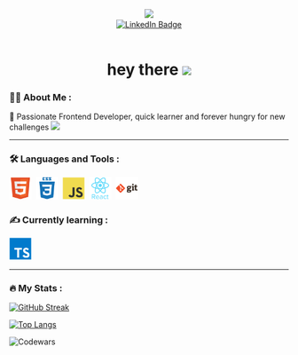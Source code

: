 <div id="header" align ="center">
  <img src="https://media.giphy.com/media/v1.Y2lkPTc5MGI3NjExNjVkYjA3NjI5NWMyZjM3NzQwNzc0ZTZiMWFmMDljOWJkNWY5NjRjOSZjdD1n/ZKHTLgeN5iDqCxNaZ1/giphy.gif" width="200" />
  
  <div id="badges">
  <a href="https://www.linkedin.com/in/elen-oz/">
  <img src="https://img.shields.io/badge/LinkedIn-blue?style=for-the-badge&logo=linkedin&logoColor=white" alt="LinkedIn Badge"/>
  </a>
</div>
<img src="https://komarev.com/ghpvc/?username=elen-oz&style=flat-square&color=green" alt=""/>
  <h1>
    hey there
    <img src="https://media.giphy.com/media/hvRJCLFzcasrR4ia7z/giphy.gif" width="30px"/>
  </h1>
</div>
<!-- 
<div align="center">
  <img src="https://media.giphy.com/media/v1.Y2lkPTc5MGI3NjExODY0NTBkOGQxNWU5MTlhNzNjYTAxNGVhNjBiMGNlYmJhNDE0MzJjYiZjdD1n/iBVUa8JtPjRA7UBAHu/giphy.gif" width="400" />
</div> -->

### :woman_technologist: About Me :
🚀 Passionate Frontend Developer, quick learner and forever hungry for new challenges <img src="https://media.giphy.com/media/WUlplcMpOCEmTGBtBW/giphy.gif" width="30">

---

### :hammer_and_wrench: Languages and Tools :

<div>
  <img src="https://github.com/devicons/devicon/blob/master/icons/html5/html5-original.svg" title="HTML5" alt="HTML" width="40" height="40"/>&nbsp;
  <img src="https://github.com/devicons/devicon/blob/master/icons/css3/css3-plain-wordmark.svg"  title="CSS3" alt="CSS" width="40" height="40"/>&nbsp;
  <img src="https://github.com/devicons/devicon/blob/master/icons/javascript/javascript-original.svg" title="JavaScript" alt="JavaScript" width="40" height="40"/>&nbsp;
  <img src="https://github.com/devicons/devicon/blob/master/icons/react/react-original-wordmark.svg" title="React" alt="React" width="40" height="40"/>&nbsp;
<!--   <img src="https://github.com/devicons/devicon/blob/master/icons/redux/redux-original.svg" title="Redux" alt="Redux " width="40" height="40"/>&nbsp; -->
  <img src="https://github.com/devicons/devicon/blob/master/icons/git/git-original-wordmark.svg" title="Git" alt="Git" width="40" height="40"/>&nbsp;
</div>

### &#9997; Currently learning :
<div>
<!--   <img src="https://github.com/devicons/devicon/blob/master/icons/nodejs/nodejs-original.svg" title="Nodejs" alt="Nodejs" width="40" height="40"/>&nbsp; -->
  <img src="https://github.com/devicons/devicon/blob/master/icons/typescript/typescript-original.svg" title="Typescript" alt="Typescript" width="40" height="40"/>&nbsp;
</div>

---

### :fire: My Stats :

[![GitHub Streak](http://github-readme-streak-stats.herokuapp.com?user=elen-oz&theme=solarized-light&date_format=j%20M%5B%20Y%5D)](https://git.io/streak-stats)


[![Top Langs](https://github-readme-stats.vercel.app/api/top-langs/?username=elen-oz&layout=compact&theme=solarized-light&date_format=j%20M%5B%20Y%5D)](https://github.com/anuraghazra/github-readme-stats)


![Codewars](https://github.r2v.ch/codewars?user=elen-oz&stroke=%23BB432C)


<!--
https://www.sitepoint.com/github-profile-readme/
-->

